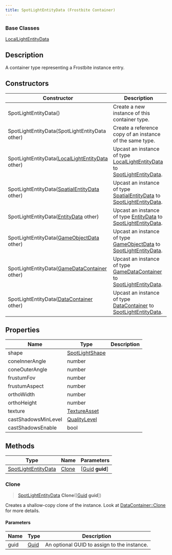 ```yaml
---
title: SpotLightEntityData (Frostbite Container)
---
```

### Base Classes

[LocalLightEntityData](LocalLightEntityData)

## Description

A container type representing a Frostbite instance entry.

## Constructors

| Constructor                                                                    | Description                                                                                                                   |
| ------------------------------------------------------------------------------ | ----------------------------------------------------------------------------------------------------------------------------- |
| SpotLightEntityData()                                                          | Create a new instance of this container type.                                                                                 |
| SpotLightEntityData(SpotLightEntityData other)                                 | Create a reference copy of an instance of the same type.                                                                      |
| SpotLightEntityData([LocalLightEntityData](LocalLightEntityData) other)        | Upcast an instance of type [LocalLightEntityData](LocalLightEntityData) to [SpotLightEntityData](SpotLightEntityData).        |
| SpotLightEntityData([SpatialEntityData](SpatialEntityData) other)              | Upcast an instance of type [SpatialEntityData](SpatialEntityData) to [SpotLightEntityData](SpotLightEntityData).              |
| SpotLightEntityData([EntityData](EntityData) other)                            | Upcast an instance of type [EntityData](EntityData) to [SpotLightEntityData](SpotLightEntityData).                            |
| SpotLightEntityData([GameObjectData](GameObjectData) other)                    | Upcast an instance of type [GameObjectData](GameObjectData) to [SpotLightEntityData](SpotLightEntityData).                    |
| SpotLightEntityData([GameDataContainer](GameDataContainer) other)              | Upcast an instance of type [GameDataContainer](GameDataContainer) to [SpotLightEntityData](SpotLightEntityData).              |
| SpotLightEntityData([DataContainer](/vext/ref/cls/shr/datacontainer) other) | Upcast an instance of type [DataContainer](/vext/ref/cls/shr/datacontainer) to [SpotLightEntityData](SpotLightEntityData). |

## Properties

| Name                | Type                             | Description |
| ------------------- | -------------------------------- | ----------- |
| shape               | [SpotLightShape](SpotLightShape) |             |
| coneInnerAngle      | number                           |             |
| coneOuterAngle      | number                           |             |
| frustumFov          | number                           |             |
| frustumAspect       | number                           |             |
| orthoWidth          | number                           |             |
| orthoHeight         | number                           |             |
| texture             | [TextureAsset](TextureAsset)     |             |
| castShadowsMinLevel | [QualityLevel](QualityLevel)     |             |
| castShadowsEnable   | bool                             |             |

## Methods

| Type                                       | Name            | Parameters                                     |
| ------------------------------------------ | --------------- | ---------------------------------------------- |
| [SpotLightEntityData](SpotLightEntityData) | [Clone](#clone) | \[[Guid](/vext/ref/cls/shr/guid) **guid**\] |

### Clone

> [SpotLightEntityData](SpotLightEntityData) **Clone**(\[[Guid](/vext/ref/cls/shr/guid) **guid**\])

Creates a shallow-copy clone of the instance. Look at [DataContainer::Clone](/vext/ref/cls/shr/datacontainer#clone) for more details.

#### Parameters

| Name | Type         | Description                                 |
| ---- | ------------ | ------------------------------------------- |
| guid | [Guid](Guid) | An optional GUID to assign to the instance. |
